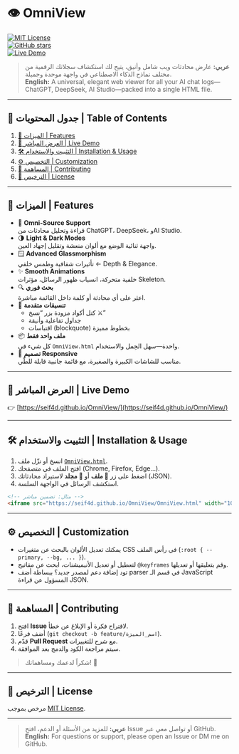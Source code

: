 # 👁️ OmniView

[![MIT License](https://img.shields.io/badge/License-MIT-blue.svg)](LICENSE)  
[![GitHub stars](https://img.shields.io/github/stars/seif4d/OmniView.svg?style=social&label=Star)](https://github.com/seif4d/OmniView/stargazers)  
[![Live Demo](https://img.shields.io/badge/Live%20Demo-Click%20Here-green.svg)](https://seif4d.github.io/OmniView/)  

> **عربي:** عارض محادثات ويب شامل وأنيق، يتيح لك استكشاف سجلاتك الرقمية من مختلف نماذج الذكاء الاصطناعي في واجهة موحدة وجميلة.  
> **English:** A universal, elegant web viewer for all your AI chat logs—ChatGPT, DeepSeek, AI Studio—packed into a single HTML file.

---

## 📌 جدول المحتويات | Table of Contents

1. [🎯 الميزات | Features](#-الميزات--features)  
2. [🚀 العرض المباشر | Live Demo](#-العرض-المباشر--live-demo)  
3. [🛠️ التثبيت والاستخدام | Installation & Usage](#️-التثبيت-والاستخدام--installation--usage)  
4. [⚙️ التخصيص | Customization](#️-التخصيص--customization)  
5. [🤝 المساهمة | Contributing](#-المساهمة--contributing)  
6. [📜 الترخيص | License](#-الترخيص--license)  

---

## 🎯 الميزات | Features

- 🚀 **Omni-Source Support**  
  قراءة وتحليل محادثات من ChatGPT، DeepSeek، وAI Studio.  
- 🌗 **Light & Dark Modes**  
  واجهة ثنائية الوضع مع ألوان منعشة وتقليل إجهاد العين.  
- 🪟 **Advanced Glassmorphism**  
  تأثيرات شفافية وطمس خلفي ← Depth & Elegance.  
- ✨ **Smooth Animations**  
  خلفية متحركة، انسياب ظهور الرسائل، مؤثرات Skeleton.  
- 🔍 **بحث فوري**  
  اعثر على أي محادثة أو كلمة داخل القائمة مباشرة.  
- 📑 **تنسيقات متقدمة**  
  - كتل أكواد مزودة بزر “نسخ ⚔️”  
  - جداول تفاعلية وأنيقة  
  - اقتباسات (blockquote) بخطوط مميزة  
- 📦 **ملف واحد فقط**  
  كل شيء في `OmniView.html` واحدة—سهل الحِمل والاستخدام.  
- 📱 **تصميم Responsive**  
  مناسب للشاشات الكبيرة والصغيرة، مع قائمة جانبية قابلة للطّي.

---

## 🚀 العرض المباشر | Live Demo

👉 [https://seif4d.github.io/OmniView/](https://seif4d.github.io/OmniView/)  

---

## 🛠️ التثبيت والاستخدام | Installation & Usage

1. انسخ أو نزّل ملف [`OmniView.html`](OmniView.html).  
2. افتح الملف في متصفحك (Chrome, Firefox, Edge…).  
3. اضغط على زر **📁 ملف** أو **📂 مجلد** لاستيراد محادثاتك (JSON).  
4. استكشف الرسائل في الواجهة السلسة.

```html
<!-- مثال: تضمين مباشر -->
<iframe src="https://seif4d.github.io/OmniView/OmniView.html" width="100%" height="600"></iframe>
````

---

## ⚙️ التخصيص | Customization

* يمكنك تعديل الألوان بالبحث عن متغيرات CSS في رأس الملف (`:root { --primary, --bg, ... }`).
* لتعطيل أو تعديل الأنيميشنات، ابحث عن مفاتيح `@keyframes` وقم بتعليقها أو تعديلها.
* تود إضافة دعم لمصدر جديد؟ ببساطة أضف parser في قسم الـ JavaScript المسؤول عن قراءة JSON.

---

## 🤝 المساهمة | Contributing

1. افتح **Issue** لاقتراح فكرة أو الإبلاغ عن خطأ.
2. أضف فرعًا (`git checkout -b feature/اسم_الميزة`).
3. قدّم **Pull Request** مع شرح للتغييرات.
4. سيتم مراجعة الكود والدمج بعد الموافقة.

> شكراً لدعمك ومساهماتك! 💜

---

## 📜 الترخيص | License

مرخص بموجب [MIT License](LICENSE).

---

> **عربي:** للمزيد من الأسئلة أو الدعم، افتح Issue أو تواصل معي عبر GitHub.
> **English:** For questions or support, please open an Issue or DM me on GitHub.
